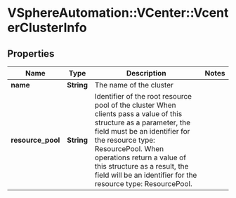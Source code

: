 # VSphereAutomation::VCenter::VcenterClusterInfo

## Properties
Name | Type | Description | Notes
------------ | ------------- | ------------- | -------------
**name** | **String** | The name of the cluster | 
**resource_pool** | **String** | Identifier of the root resource pool of the cluster When clients pass a value of this structure as a parameter, the field must be an identifier for the resource type: ResourcePool. When operations return a value of this structure as a result, the field will be an identifier for the resource type: ResourcePool. | 


